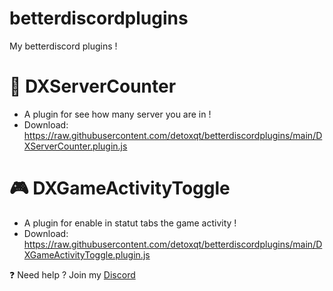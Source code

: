 # betterdiscordplugins
My betterdiscord plugins !

# 🔢 DXServerCounter
- A plugin for see how many server you are in !
- Download: https://raw.githubusercontent.com/detoxqt/betterdiscordplugins/main/DXServerCounter.plugin.js

# 🎮 DXGameActivityToggle
- A plugin for enable in statut tabs the game activity !
- Download: https://raw.githubusercontent.com/detoxqt/betterdiscordplugins/main/DXGameActivityToggle.plugin.js

❓ Need help ? Join my [Discord](https://discord.gg/pNc3rX96Vj)
